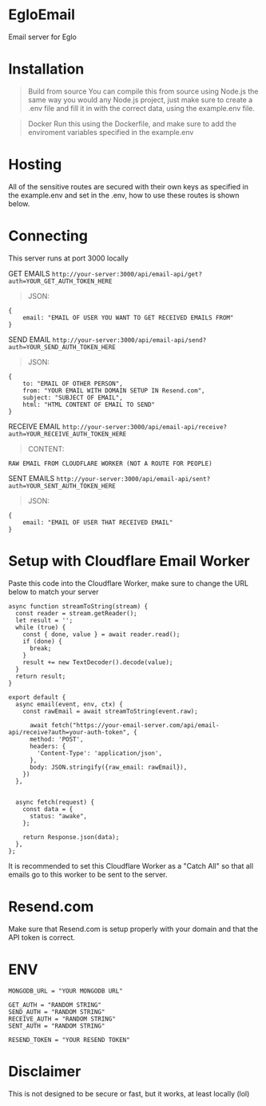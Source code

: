 # EgloEmail

Email server for Eglo

# Installation

> Build from source
> You can compile this from source using Node.js the same way you would any Node.js project,
> just make sure to create a .env file and fill it in with the correct data, using the example.env file.

> Docker
> Run this using the Dockerfile, and make sure to add the enviroment variables specified in the example.env

# Hosting

All of the sensitive routes are secured with their own keys as specified in the example.env and set in the .env,
how to use these routes is shown below.

# Connecting
This server runs at port 3000 locally


GET EMAILS
`http://your-server:3000/api/email-api/get?auth=YOUR_GET_AUTH_TOKEN_HERE`

>JSON:

```
{
    email: "EMAIL OF USER YOU WANT TO GET RECEIVED EMAILS FROM"
}
```


SEND EMAIL
`http://your-server:3000/api/email-api/send?auth=YOUR_SEND_AUTH_TOKEN_HERE`

>JSON:

```
{
    to: "EMAIL OF OTHER PERSON",
    from: "YOUR EMAIL WITH DOMAIN SETUP IN Resend.com",
    subject: "SUBJECT OF EMAIL",
    html: "HTML CONTENT OF EMAIL TO SEND"
}
```



RECEIVE EMAIL
`http://your-server:3000/api/email-api/receive?auth=YOUR_RECEIVE_AUTH_TOKEN_HERE`

>CONTENT:

```
RAW EMAIL FROM CLOUDFLARE WORKER (NOT A ROUTE FOR PEOPLE)
```



SENT EMAILS
`http://your-server:3000/api/email-api/sent?auth=YOUR_SENT_AUTH_TOKEN_HERE`

>JSON:

```
{
    email: "EMAIL OF USER THAT RECEIVED EMAIL"
}
```

# Setup with Cloudflare Email Worker
Paste this code into the Cloudflare Worker, make sure to change the URL below to match your server


```
async function streamToString(stream) {
  const reader = stream.getReader();
  let result = '';
  while (true) {
    const { done, value } = await reader.read();
    if (done) {
      break;
    }
    result += new TextDecoder().decode(value);
  }
  return result;
}

export default {
  async email(event, env, ctx) {
    const rawEmail = await streamToString(event.raw);

      await fetch("https://your-email-server.com/api/email-api/receive?auth=your-auth-token", {
      method: 'POST',
      headers: {
        'Content-Type': 'application/json',
      },
      body: JSON.stringify({raw_email: rawEmail}),
    })
  },

  
  async fetch(request) {
    const data = {
      status: "awake",
    };
  
    return Response.json(data);
  },
};

```

It is recommended to set this Cloudflare Worker as a "Catch All" so that all emails go to this worker to be sent to the server.

# Resend.com
Make sure that Resend.com is setup properly with your domain and that the API token is correct.

# ENV
```
MONGODB_URL = "YOUR MONGODB URL"

GET_AUTH = "RANDOM STRING"
SEND_AUTH = "RANDOM STRING"
RECEIVE_AUTH = "RANDOM STRING"
SENT_AUTH = "RANDOM STRING"

RESEND_TOKEN = "YOUR RESEND TOKEN"
```

# Disclaimer
This is not designed to be secure or fast, but it works, at least locally (lol)
